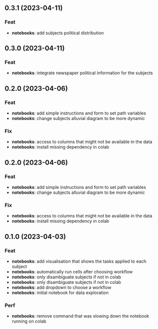 ## 0.3.1 (2023-04-11)

### Feat

- **notebooks**: add subjects political distribution

## 0.3.0 (2023-04-11)

### Feat

- **notebooks**: integrate newspaper political information for the subjects

## 0.2.0 (2023-04-06)

### Feat

- **notebooks**: add simple instructions and form to set path variables
- **notebooks**: change subjects alluvial diagram to be more dynamic

### Fix

- **notebooks**: access to columns that might not be available in the data
- **notebooks**: install missing dependency in colab

## 0.2.0 (2023-04-06)

### Feat

- **notebooks**: add simple instructions and form to set path variables
- **notebooks**: change subjects alluvial diagram to be more dynamic

### Fix

- **notebooks**: access to columns that might not be available in the data
- **notebooks**: install missing dependency in colab

## 0.1.0 (2023-04-03)

### Feat

- **notebooks**: add visualisation that shows the tasks applied to each subject
- **notebooks**: automatically run cells after choosing workflow
- **notebooks**: only disambiguate subjects if not in colab
- **notebooks**: only disambiguate subjects if not in colab
- **notebooks**: add dropdown to choose a workflow
- **notebooks**: initial notebook for data exploration

### Perf

- **notebooks**: remove command that was slowing down the notebook running on colab
